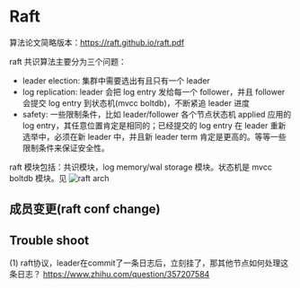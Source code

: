 
# Raft
算法论文简略版本：https://raft.github.io/raft.pdf

raft 共识算法主要分为三个问题：
* leader election: 集群中需要选出有且只有一个 leader
* log replication: leader 会把 log entry 发给每一个 follower，并且 follower 会提交 log entry 到状态机(mvcc boltdb)，不断紧追 leader 进度
* safety: 一些限制条件，比如 leader/follower 各个节点状态机 applied 应用的 log entry，其任意位置肯定是相同的；已经提交的 log entry 在 leader 重新选举中，必须在新 leader 中，并且新 leader term 肯定是更高的。等等一些限制条件来保证安全性。

raft 模块包括：共识模块，log memory/wal storage 模块。状态机是 mvcc boltdb 模块。见 ![raft arch](./raft-arch.png)

## 成员变更(raft conf change)



## Trouble shoot
(1) raft协议，leader在commit了一条日志后，立刻挂了，那其他节点如何处理这条日志？
https://www.zhihu.com/question/357207584

